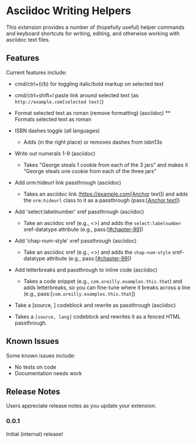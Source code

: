 # Asciidoc Writing Helpers

This extension provides a number of (hopefully useful) helper commands and keyboard shortcuts for writing, editing, and otherwise working with asciidoc text files.

## Features

Current features include:

* cmd/ctrl+(i/b) for toggling italic/bold markup on selected text

* cmd/ctrl+shift+l paste link around selected text (as `http://example.com[selected text]`)

* Format selected text as roman (remove formatting) (asciidoc)
** Formats selected text as roman

* ISBN dashes toggle (all languages)
    * Adds (in the right place) or removes dashes from isbn13s

* Write out numerals 1-9 (asciidoc)
    * Takes "George steals 1 cookie from each of the 3 jars" and makes it "George steals one cookie from each of the three jars"

* Add orm:hideurl link passthrough (asciidoc)
    * Takes an asciidoc link (https://example.com[Anchor text]) and adds the `orm:hideurl` class to it as a passthrough (pass:[<a href="https://example.com" class="orm:hideurl">Anchor text</a>])

* Add 'select:labelnumber' xref passthrough (asciidoc)
    * Take an asciidoc xref (e.g., <<chapter-99>>) and adds the `select:labelnumber` xref-datatype attribute (e.g., pass:[<a href="#chapter-99" data-type="xref" data-xrefstyle="select:labelnumber">#chapter-99</a>])

* Add 'chap-num-style' xref passthrough (asciidoc)
    * Take an asciidoc xref (e.g., <<chapter-99>>) and adds the `chap-num-style` xref-datatype attribute (e.g., pass:[<a href="#chapter-99" data-type="xref" data-xrefstyle="chap-num-title">#chapter-99</a>])

* Add letterbreaks and passthrough to inline code (asciidoc)
    * Takes a code snippet (e.g., `com.oreilly.examples.this.that`) and adds letterbreaks, so you can fine-tune where it breaks across a line (e.g., pass:[<code>c&#x2060;o&#x2060;m&#x2060;.&#x2060;o&#x2060;r&#x2060;e&#x2060;i&#x2060;l&#x2060;l&#x2060;y&#x2060;.&#x2060;e&#x2060;x&#x2060;a&#x2060;m&#x2060;p&#x2060;l&#x2060;e&#x2060;s&#x2060;.&#x2060;t&#x2060;h&#x2060;i&#x2060;s&#x2060;.&#x2060;t&#x2060;h&#x2060;a&#x2060;t</code>])

* Take a [source, <lang>] codeblock and rewrite as passthrough (asciidoc)
* Takes a `[source, lang]` codeblock and rewrites it as a fenced HTML passthrough.


## Known Issues

Some known issues include:

- No tests on code
- Documentation needs work

## Release Notes

Users appreciate release notes as you update your extension.

### 0.0.1

Initial (internal) release!

<!--
## Features

Describe specific features of your extension including screenshots of your extension in action. Image paths are relative to this README file.

For example if there is an image subfolder under your extension project workspace:

\!\[feature X\]\(images/feature-x.png\)

> Tip: Many popular extensions utilize animations. This is an excellent way to show off your extension! We recommend short, focused animations that are easy to follow.

## Requirements

If you have any requirements or dependencies, add a section describing those and how to install and configure them.

## Extension Settings

Include if your extension adds any VS Code settings through the `contributes.configuration` extension point.

For example:

This extension contributes the following settings:

* `myExtension.enable`: enable/disable this extension
* `myExtension.thing`: set to `blah` to do something

## Known Issues

Calling out known issues can help limit users opening duplicate issues against your extension.

## Release Notes

Users appreciate release notes as you update your extension.

### 1.0.0

Initial release of ...

### 1.0.1

Fixed issue #.

### 1.1.0

Added features X, Y, and Z.

-----------------------------------------------------------------------------------------------------------
## Following extension guidelines

Ensure that you've read through the extensions guidelines and follow the best practices for creating your extension.

* [Extension Guidelines](https://code.visualstudio.com/api/references/extension-guidelines)

## Working with Markdown

**Note:** You can author your README using Visual Studio Code.  Here are some useful editor keyboard shortcuts:

* Split the editor (`Cmd+\` on macOS or `Ctrl+\` on Windows and Linux)
* Toggle preview (`Shift+CMD+V` on macOS or `Shift+Ctrl+V` on Windows and Linux)
* Press `Ctrl+Space` (Windows, Linux) or `Cmd+Space` (macOS) to see a list of Markdown snippets

### For more information

* [Visual Studio Code's Markdown Support](http://code.visualstudio.com/docs/languages/markdown)
* [Markdown Syntax Reference](https://help.github.com/articles/markdown-basics/)

**Enjoy!**
-->
